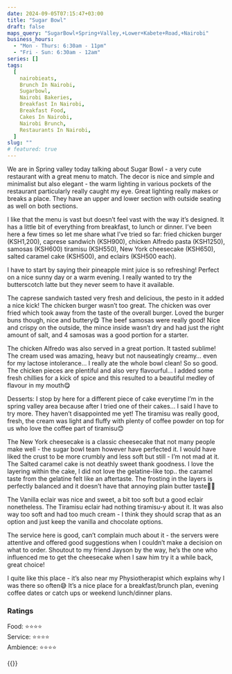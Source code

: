 ```yaml
---
date: 2024-09-05T07:15:47+03:00
title: "Sugar Bowl"
draft: false
maps_query: "SugarBowl+Spring+Valley,+Lower+Kabete+Road,+Nairobi"
business_hours:
  - "Mon - Thurs: 6:30am - 11pm"
  - "Fri - Sun: 6:30am - 12am"
series: []
tags:
  [
    nairobieats,
    Brunch In Nairobi,
    Sugarbowl,
    Nairobi Bakeries,
    Breakfast In Nairobi,
    Breakfast Food,
    Cakes In Nairobi,
    Nairobi Brunch,
    Restaurants In Nairobi,
  ]
slug: ""
# featured: true
---
```


We are in Spring valley today talking about Sugar Bowl - a very cute restaurant with a great menu to match. The decor is nice and simple and minimalist but also elegant - the warm lighting in various pockets of the restaurant particularly really caught my eye. Great lighting really makes or breaks a place. They have an upper and lower section with outside seating as well on both sections.

I like that the menu is vast but doesn’t feel vast with the way it’s designed. It has a little bit of everything from breakfast, to lunch or dinner. I’ve been here a few times so let me share what I’ve tried so far: fried chicken burger (KSH1,200), caprese sandwich (KSH900), chicken Alfredo pasta (KSH1250), samosas (KSH600) tiramisu (KSH550), New York cheesecake (KSH650), salted caramel cake (KSH500), and eclairs (KSH500 each).

I have to start by saying their pineapple mint juice is so refreshing! Perfect on a nice sunny day or a warm evening. I really wanted to try the butterscotch latte but they never seem to have it available.

The caprese sandwich tasted very fresh and delicious, the pesto in it added a nice kick! The chicken burger wasn’t too great. The chicken was over fried which took away from the taste of the overall burger. Loved the burger buns though, nice and buttery😋 The beef samosas were really good! Nice and crispy on the outside, the mince inside wasn’t dry and had just the right amount of salt, and 4 samosas was a good portion for a starter.

The chicken Alfredo was also served in a great portion. It tasted sublime! The cream used was amazing, heavy but not nauseatingly creamy… even for my lactose intolerance… I really ate the whole bowl clean! So so good. The chicken pieces are plentiful and also very flavourful… I added some fresh chillies for a kick of spice and this resulted to a beautiful medley of flavour in my mouth😋

Desserts: I stop by here for a different piece of cake everytime I’m in the spring valley area because after I tried one of their cakes… I said I have to try more. They haven’t disappointed me yet! The tiramisu was really good, fresh, the cream was light and fluffy with plenty of coffee powder on top for us who love the coffee part of tiramisu😊

The New York cheesecake is a classic cheesecake that not many people make well - the sugar bowl team however have perfected it. I would have liked the crust to be more crumbly and less soft but still - I’m not mad at it. The Salted caramel cake is not deathly sweet thank goodness. I love the layering within the cake, I did not love the gelatine-like top.. the caramel taste from the gelatine felt like an aftertaste. The frosting in the layers is perfectly balanced and it doesn’t have that annoying plain butter taste👌🏾

The Vanilla eclair was nice and sweet, a bit too soft but a good eclair nonetheless. The Tiramisu eclair had nothing tiramisu-y about it. It was also way too soft and had too much cream - I think they should scrap that as an option and just keep the vanilla and chocolate options.

The service here is good, can’t complain much about it - the servers were attentive and offered good suggestions when I couldn’t make a decision on what to order. Shoutout to my friend Jayson by the way, he’s the one who influenced me to get the cheesecake when I saw him try it a while back, great choice!

I quite like this place - it’s also near my Physiotherapist which explains why I was there so often😅 It’s a nice place for a breakfast/brunch plan, evening coffee dates or catch ups or weekend lunch/dinner plans.

### Ratings

Food: ⭐️⭐️⭐️⭐️<br>
Service: ⭐️⭐️⭐️⭐️<br>
Ambience: ⭐️⭐️⭐️⭐️<br>

{{<remote-image-gallery key="sugar-bowl">}}
